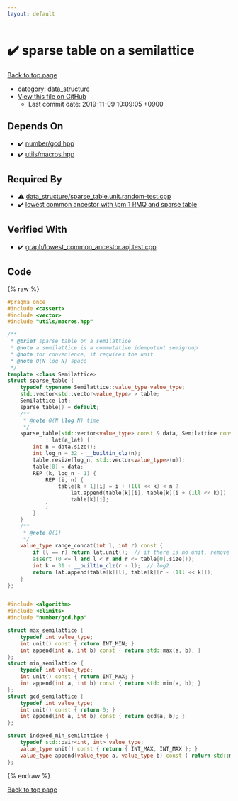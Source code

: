 ```yaml
---
layout: default
---
```


<!-- mathjax config similar to math.stackexchange -->
<script type="text/javascript" async
  src="https://cdnjs.cloudflare.com/ajax/libs/mathjax/2.7.5/MathJax.js?config=TeX-MML-AM_CHTML">
</script>
<script type="text/x-mathjax-config">
  MathJax.Hub.Config({
    TeX: { equationNumbers: { autoNumber: "AMS" }},
    tex2jax: {
      inlineMath: [ ['$','$'] ],
      processEscapes: true
    },
    "HTML-CSS": { matchFontHeight: false },
    displayAlign: "left",
    displayIndent: "2em"
  });
</script>

<script type="text/javascript" src="https://cdnjs.cloudflare.com/ajax/libs/jquery/3.4.1/jquery.min.js"></script>
<script src="https://cdn.jsdelivr.net/npm/jquery-balloon-js@1.1.2/jquery.balloon.min.js" integrity="sha256-ZEYs9VrgAeNuPvs15E39OsyOJaIkXEEt10fzxJ20+2I=" crossorigin="anonymous"></script>
<script type="text/javascript" src="../../assets/js/copy-button.js"></script>
<link rel="stylesheet" href="../../assets/css/copy-button.css" />


# :heavy_check_mark: sparse table on a semilattice
<a href="../../index.html">Back to top page</a>

* category: <a href="../../index.html#c8f6850ec2ec3fb32f203c1f4e3c2fd2">data_structure</a>
* <a href="{{ site.github.repository_url }}/blob/master/data_structure/sparse_table.hpp">View this file on GitHub</a>
    - Last commit date: 2019-11-09 10:09:05 +0900




## Depends On
* :heavy_check_mark: <a href="../number/gcd.hpp.html">number/gcd.hpp</a>
* :heavy_check_mark: <a href="../utils/macros.hpp.html">utils/macros.hpp</a>


## Required By
* :warning: <a href="sparse_table.unit.random-test.cpp.html">data_structure/sparse_table.unit.random-test.cpp</a>
* :heavy_check_mark: <a href="../graph/lowest_common_ancestor.hpp.html">lowest common ancestor with \pm 1 RMQ and sparse table</a>


## Verified With
* :heavy_check_mark: <a href="../../verify/graph/lowest_common_ancestor.aoj.test.cpp.html">graph/lowest_common_ancestor.aoj.test.cpp</a>


## Code
{% raw %}
```cpp
#pragma once
#include <cassert>
#include <vector>
#include "utils/macros.hpp"

/**
 * @brief sparse table on a semilattice
 * @note a semilattice is a commutative idempotent semigroup
 * @note for convenience, it requires the unit
 * @note O(N log N) space
 */
template <class Semilattice>
struct sparse_table {
    typedef typename Semilattice::value_type value_type;
    std::vector<std::vector<value_type> > table;
    Semilattice lat;
    sparse_table() = default;
    /**
     * @note O(N \log N) time
     */
    sparse_table(std::vector<value_type> const & data, Semilattice const & a_lat = Semilattice())
            : lat(a_lat) {
        int n = data.size();
        int log_n = 32 - __builtin_clz(n);
        table.resize(log_n, std::vector<value_type>(n));
        table[0] = data;
        REP (k, log_n - 1) {
            REP (i, n) {
                table[k + 1][i] = i + (1ll << k) < n ?
                    lat.append(table[k][i], table[k][i + (1ll << k)]) :
                    table[k][i];
            }
        }
    }
    /**
     * @note O(1)
     */
    value_type range_concat(int l, int r) const {
        if (l == r) return lat.unit();  // if there is no unit, remove this line
        assert (0 <= l and l < r and r <= table[0].size());
        int k = 31 - __builtin_clz(r - l);  // log2
        return lat.append(table[k][l], table[k][r - (1ll << k)]);
    }
};


#include <algorithm>
#include <climits>
#include "number/gcd.hpp"

struct max_semilattice {
    typedef int value_type;
    int unit() const { return INT_MIN; }
    int append(int a, int b) const { return std::max(a, b); }
};
struct min_semilattice {
    typedef int value_type;
    int unit() const { return INT_MAX; }
    int append(int a, int b) const { return std::min(a, b); }
};
struct gcd_semilattice {
    typedef int value_type;
    int unit() const { return 0; }
    int append(int a, int b) const { return gcd(a, b); }
};

struct indexed_min_semilattice {
    typedef std::pair<int, int> value_type;
    value_type unit() const { return { INT_MAX, INT_MAX }; }
    value_type append(value_type a, value_type b) const { return std::min(a, b); }
};

```
{% endraw %}

<a href="../../index.html">Back to top page</a>

